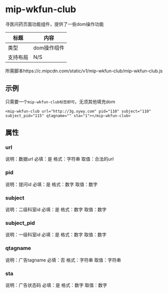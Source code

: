 # mip-wkfun-club

寻医问药页面功能组件，提供了一些dom操作功能

标题|内容
----|----
类型|dom操作组件
支持布局| N/S
所需脚本https://c.mipcdn.com/static/v1/mip-wkfun-club/mip-wkfun-club.js

## 示例

只需要一个`mip-wkfun-club标签即可`，无须其他填充dom

```
<mip-wkfun-club url="http://3g.xywy.com" pid="110" subject="110" subject_pid="115" qtagname="" sta="1"></mip-wkfun-club>
```

## 属性

### url

说明：数据url
必填：是
格式：字符串
取值：合法的url

### pid

说明：提问id
必填：是
格式：数字
取值：数字

### subject

说明：二级科室id
必填：是
格式：数字
取值：数字

### subject_pid

说明：一级科室id
必填：是
格式：数字
取值：数字

### qtagname

说明：广告tagname
必填：否
格式：字符串
取值：字符串

### sta

说明：广告状态码
必填：是
格式：数字
取值：数字